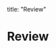 <frontmatter>
title: "Review"
</frontmatter>

<link rel="stylesheet" href="{{baseUrl}}/css/textbook.css">

<div class="website-content" id="all">

# Review

<panel header="## Review" type="seamless" alt="review" expanded >
  <include src="review/embed.md" boilerplate  />
</panel>

</div>
